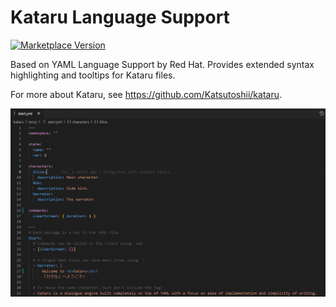 # Kataru Language Support

[![Marketplace Version](https://vsmarketplacebadge.apphb.com/version/kataru.vscode-kataru.svg 'Current Release')](https://marketplace.visualstudio.com/items?itemName=kataru.vscode-kataru)

Based on YAML Language Support by Red Hat.
Provides extended syntax highlighting and tooltips for Kataru files.

For more about Kataru, see https://github.com/Katsutoshii/kataru.

![screenshot](images/screen.png)
